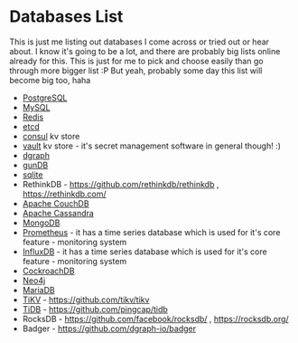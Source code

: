 # Databases List

This is just me listing out databases I come across or tried out or hear about. I know it's going to be a lot, and there are probably big lists online already for this. This is just for me to pick and choose easily than go through more bigger list :P But yeah, probably some day this list will become big too, haha

- [PostgreSQL](https://www.postgresql.org)
- [MySQL](https://www.mysql.com)
- [Redis](https://redis.io)
- [etcd](https://etcd.io)
- [consul](https://www.consul.io) kv store
- [vault](https://www.vaultproject.io) kv store - it's secret management software in general though! :)
- [dgraph](https://dgraph.io)
- [gunDB](http://gun.js.org)
- [sqlite](https://sqlite.org)
- RethinkDB - https://github.com/rethinkdb/rethinkdb , https://rethinkdb.com/
- [Apache CouchDB](https://couchdb.apache.org)
- [Apache Cassandra](https://cassandra.apache.org)
- [MongoDB](https://www.mongodb.com)
- [Prometheus](https://prometheus.io) - it has a time series database which is used for it's core feature - monitoring system
- [InfluxDB](https://www.influxdata.com) - it has a time series database which is used for it's core feature - monitoring system
- [CockroachDB](https://github.com/cockroachdb/cockroach)
- [Neo4j](https://neo4j.com)
- [MariaDB](https://mariadb.org)
- [TiKV](https://tikv.org) - https://github.com/tikv/tikv
- [TiDB](https://pingcap.com/products/tidb) - https://github.com/pingcap/tidb
- RocksDB - https://github.com/facebook/rocksdb/ , https://rocksdb.org/
- Badger - https://github.com/dgraph-io/badger